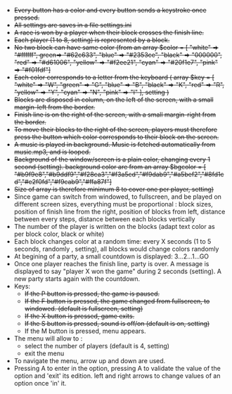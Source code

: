 - ~~Every button has a color and every button sends a keystroke once pressed.~~
- ~~All settings are saves in a file settings.ini~~
- ~~A race is won by a player when their block crosses the finish line.~~
- ~~Each player (1 to 8, setting) is represented by a block.~~
- ~~No two block can have same color (from an array $color = [ "white" => "#ffffff", green=> "#62c633", "blue" => "#2353ce", "black" => "000000", "red" => "#d61006", "yellow" => "#f2ee21", "cyan" => "#20f1e7", "pink" => "#f01fdf"]~~
- ~~Each color corresponds to a letter from the keyboard ( array $key = [ "white" => "W", "green" => "G", "blue" => "B", "black" => "K", "red" => "R", "yellow" => "Y", "cyan" => "N", "pink" => "I" ], setting )~~
- ~~Blocks are disposed in column, on the left of the screen, with a small margin-left from the border.~~
- ~~Finish line is on the right of the screen, with a small margin-right from the border.~~
- ~~To move their blocks to the right of the screen, players must therefore press the button which color corresponds to their block on the screen.~~
- ~~A music is played in background. Music is fetched automatically from music.mp3, and is looped.~~
- ~~Background of the window/screen is a plain color, changing every 1 second (setting). background color are from an array $bgcolor = [ "#b9f9e8","#b9ddf9","#f28ca3","#f3a5cd","#f9dab9","#a5bef2","#8fd1cd","#e2f0fd","#f9cab9","#ffa87f"]~~
- ~~Size of array is therefore minimum 8 to cover one per player, setting)~~
- Since game can switch from windowed, to fullscreen, and be played on different screen sizes, everything must be proportional : block sizes, position of finish line from the right, position of blocks from left, distance between every steps, distance between each blocks vertically
- The number of the player is written on the blocks (adapt text color as per block color, black or white)
- Each block changes color at a random time: every X seconds (1 to 5 seconds, randomly , setting), all blocks would change colors randomly
- At begining of a party, a small countdown is displayed: 3...2...1...GO
- Once one player reaches the finish line, party is over. A message is displayed to say "player X won the game" during 2 seconds (setting). A new party starts again with the countdown.
- Keys:
    * ~~If the P button is pressed, the game is paused.~~
    * ~~If the F button is pressed, the game changed from fullscreen, to windowed. (default is fullscreen, setting)~~
    * ~~If the X button is pressed, game exits.~~
    * ~~If the S button is pressed, sound is off/on (default is on, setting)~~
    * If the M button is pressed, menu appears.
- The menu will allow to :
    * select the number of players (default is 4, setting)
    * exit the menu
- To navigate the menu, arrow up and down are used. 
- Pressing A to enter in the option, pressing A to validate the value of the option and 'exit' its edition. left and right arrows to change values of an option once 'in' it.


